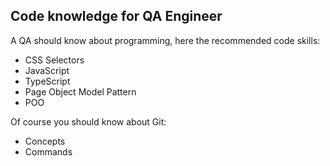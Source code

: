 ## Code knowledge for QA Engineer

A QA should know about programming, here the recommended code skills:

- CSS Selectors
- JavaScript 
- TypeScript
- Page Object Model Pattern
- POO

Of course you should know about Git:

- Concepts
- Commands